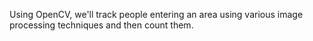 Using OpenCV, we'll track people entering an area using various image processing techniques and then count them.